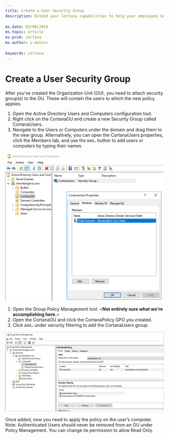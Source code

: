 ```yaml
---
title: Create a User Security Group
description: Extend your Cortana capabilities to help your employees be more productive.

ms.date: 03/08/2019
ms.topic: article
ms.prod: cortana
ms.author: v-daturc

keywords: cortana
---  
```


# Create a User Security Group  

After you’ve created the Organization Unit (OU), you need to attach security group(s) to the OU. These will contain the users to which the new policy applies.

1. Open the Active Directory Users and Computers configuration tool.
1. Right click on the CortanaOU and create a new Security Group called CortanaUsers.
1. Navigate to the Users or Computers under the domain and drag them to the new group. Alternatively, you can open the CortanaUsers properties, click the Members tab, and use the `Add…` button to add users or computers by typing their names.

![Small screenshot](../media/images/create-user-security-group-01.png)

1. Open the Group Policy Management tool. <**Not entirely sure what we're accomplishing here.**>
1. Open the CortanaOU and click the CortanaPolicy GPO you created.
1. Click `Add…` under security filtering to add the CortanaUsers group.

![larger screenshot](../media/images/create-user-security-group-02.png)

Once added, now you need to apply the policy on the user’s computer. Note: Authenticated Users should never be removed from an OU under Policy Management. You can change its permission to allow  Read Only.